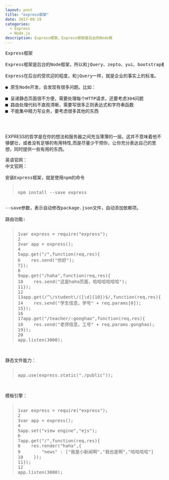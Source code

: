 ```yaml
---
layout: post
title: "express框架"
date: 2017-09-19
categories:
  - Express
  - Node.js
description: Express框架，Express框架是后台的Node框
---
```

<pre>
Express框架

Express框架是后台的Node框架，所以和jQuery、zepto、yui、bootstrap都不一个东西。

Express在后台的受欢迎的程度，和jQuery一样，就是企业的事实上的标准。

● 原生Node开发，会发现有很多问题。比如：

■ 呈递静态页面很不方便，需要处理每个HTTP请求，还要考虑304问题
■ 路由处理代码不直观清晰，需要写很多正则表达式和字符串函数
■ 不能集中精力写业务，要考虑很多其他的东西

</pre>
<br/>
<p>EXPRESS的哲学是在你的想法和服务器之间充当薄薄的一层。这并不意味着他不够健壮，或者没有足够的有用特性,而是尽量少干预你，让你充分表达自己的思想，同时提供一些有用的东西。</p>

<pre>
英语官网：<http://expressjs.com/>
中文官网：<http://www.expressjs.com.cn/>

安装Express框架，就是使用npm的命令
<blockquote>
npm install --save express
</blockquote>
--save参数，表示自动修改package.json文件，自动添加依赖项。

路由功能:
<blockquote>
1var express = require("express");
2
3var app = express();
4
5app.get("/",function(req,res){
6    res.send("你好");
7});
8
9app.get("/haha",function(req,res){
10    res.send("这是haha页面，哈哈哈哈哈哈");
11});
12
13app.get(/^\/student\/([\d]{10})$/,function(req,res){
14    res.send("学生信息，学号" + req.params[0]);
15});
16
17app.get("/teacher/:gonghao",function(req,res){
18    res.send("老师信息，工号" + req.params.gonghao);
19});
20
app.listen(3000);
</blockquote>

静态文件能力：
<blockquote>
app.use(express.static("./public"));
</blockquote>

模板引擎：
<blockquote>
1var express = require("express");
2
3var app = express();
4
5app.set("view engine","ejs");
6
7app.get("/",function(req,res){
8    res.render("haha",{
9        "news" : ["我是小新闻啊","我也是啊","哈哈哈哈"]
10    });
11});
12
app.listen(3000);
</blockquote>
</pre>
